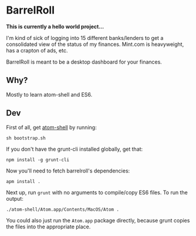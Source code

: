 # BarrelRoll

**This is currently a hello world project...**

I'm kind of sick of logging into 15 different banks/lenders to get a
consolidated view of the status of my finances. Mint.com is heavyweight, has a
crapton of ads, etc.

BarrelRoll is meant to be a desktop dashboard for your finances.

## Why?

Mostly to learn atom-shell and ES6.

## Dev

First of all, get [atom-shell](https://github.com/atom/atom-shell) by running:

```
sh bootstrap.sh
```

If you don't have the grunt-cli installed globally, get that:

```
npm install -g grunt-cli
```

Now you'll need to fetch barrelroll's dependencies:

```
apm install .
```

Next up, run `grunt` with no arguments to compile/copy ES6 files. To run the
output:

```
./atom-shell/Atom.app/Contents/MacOS/Atom .
```

You could also just run the `Atom.app` package directly, because grunt
copies the files into the appropriate place.
